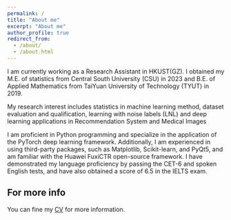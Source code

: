 ```yaml
---
permalink: /
title: "About me"
excerpt: "About me"
author_profile: true
redirect_from: 
  - /about/
  - /about.html
---
```


I am currently working as a Research Assistant in HKUST(GZ). I obtained my M.E. of statistics from Central South University (CSU) in 2023 and B.E. of Applied Mathematics from TaiYuan University of Technology (TYUT) in 2019.

My research interest includes statistics in machine learning method, dataset evaluation and qualification, learning with noise labels (LNL) and deep learning applications in Recommendation System and Medical Images

I am proficient in Python programming and specialize in the application of the PyTorch deep learning framework. Additionally, I am experienced in using third-party packages, such as Matplotlib, Scikit-learn, and PyQt5, and am familiar with the Huawei FuxiCTR open-source framework. I have demonstrated my language proficiency by passing the CET-6 and spoken English tests, and have also obtained a score of 6.5 in the IELTS exam.


For more info
------

You can fine my [CV](/files/CV_Su_Ri.pdf) for more information.

